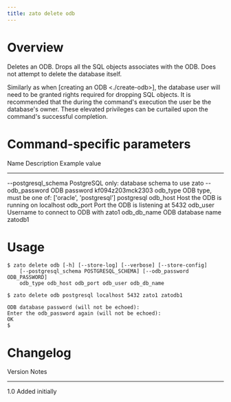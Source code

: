```yaml
---
title: zato delete odb
---
```


Overview
========

Deletes an ODB. Drops all the SQL objects associates with the ODB. Does not
attempt to delete the database itself.

Similarly as when [creating an ODB \<./create-odb\>], the database user will need to be
granted rights required for dropping SQL objects. It is recommended that the
during the command's execution the user be the database's owner. These elevated
privileges can be curtailed upon the command's successful completion.

Command-specific parameters
===========================

  Name                   Description                                                Example value
  ---------------------- ---------------------------------------------------------- ------------------
  \--postgresql_schema   PostgreSQL only: database schema to use                    zato
  \--odb_password        ODB password                                               kf094z203mck2303
  odb_type               ODB type, must be one of: \[\'oracle\', \'postgresql\'\]   postgresql
  odb_host               Host the ODB is running on                                 localhost
  odb_port               Port the ODB is listening at                               5432
  odb_user               Username to connect to ODB with                            zato1
  odb_db_name            ODB database name                                          zatodb1

Usage
=====

    $ zato delete odb [-h] [--store-log] [--verbose] [--store-config]
        [--postgresql_schema POSTGRESQL_SCHEMA] [--odb_password ODB_PASSWORD]
        odb_type odb_host odb_port odb_user odb_db_name

    $ zato delete odb postgresql localhost 5432 zato1 zatodb1

    ODB database password (will not be echoed): 
    Enter the odb_password again (will not be echoed): 
    OK
    $

Changelog
=========

  Version   Notes
  --------- -----------------
  1.0       Added initially
